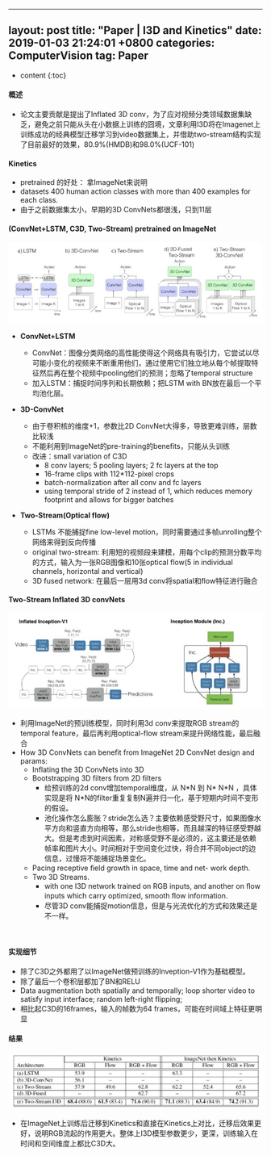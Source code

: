<!--
 * @Description: 
 * @Author: Leesky
 * @Date: 2019-01-03 21:30:36
 * @LastEditors: Leesky
 * @LastEditTime: 2019-01-05 11:36:12
 -->
---
layout: post
title:  "Paper | I3D and Kinetics"
date:   2019-01-03 21:24:01 +0800
categories: ComputerVision
tag: Paper
---

* content
{:toc}

#### 概述
- 论文主要贡献是提出了Inflated 3D conv，为了应对视频分类领域数据集缺乏，避免之前只能从头在小数据上训练的囧境，文章利用I3D将在Imagenet上训练成功的经典模型迁移学习到video数据集上，并借助two-stream结构实现了目前最好的效果，80.9%(HMDB)和98.0%(UCF-101)

#### Kinetics
- pretrained 的好处： 拿ImageNet来说明
- datasets 400 human action classes with more than 400 examples for each class. 
- 由于之前数据集太小，早期的3D ConvNets都很浅，只到11层

#### (ConvNet+LSTM, C3D, Two-Stream) pretrained on ImageNet

![model2](/image/I3D/model2.jpg)

- **ConvNet+LSTM**
    - ConvNet：图像分类网络的高性能使得这个网络具有吸引力，它尝试以尽可能小变化的视频来不断重用他们，通过使用它们独立地从每个帧提取特征然后再在整个视频中pooling他们的预测；忽略了temporal structure
    - 加入LSTM：捕捉时间序列和长期依赖；把LSTM with BN放在最后一个平均池化层。

- **3D-ConvNet**
    - 由于卷积核的维度+1，参数比2D ConvNet大得多，导致更难训练，层数比较浅
    - 不能利用到ImageNet的pre-training的benefits，只能从头训练
    - 改进：small variation of C3D
        - 8 conv layers; 5 pooling layers; 2 fc layers at the top
        - 16-frame clips with 112*112-pixel crops
        - batch-normalization after all conv and fc layers
        - using temporal stride of 2 instead of 1, which reduces memory footprint and allows for bigger batches

- **Two-Stream(Optical flow)**
    - LSTMs 不能捕捉fine low-level motion，同时需要通过多帧unrolling整个网络来得到反向传播
    - original two-stream: 利用短的视频段来建模，用每个clip的预测分数平均的方式，输入为一张RGB图像和10张optical flow(5 in individual channels, horizontal and vertical)
    - 3D fused network: 在最后一层用3d conv将spatial和flow特征进行融合

#### Two-Stream Inflated 3D convNets
![model](/image/I3D/model.jpg)

- 利用ImageNet的预训练模型，同时利用3d conv来提取RGB stream的temporal feature，最后再利用optical-flow stream来提升网络性能，最后融合
- How 3D ConvNets can benefit from ImageNet 2D ConvNet design and params:
    - Inflating the 3D ConvNets into 3D
    - Bootstrapping 3D filters from 2D filters
        - 给预训练的2d conv增加temporal维度，从 N\*N 到 N\* N\*N ，具体实现是将 N\*N的filter重复复制N遍并归一化，基于短期内时间不变形的假设。
        - 池化操作怎么膨胀？stride怎么选？主要依赖感受野尺寸，如果图像水平方向和竖直方向相等，那么stride也相等，而且越深的特征感受野越大。但是考虑到时间因素，对称感受野不是必须的，这主要还是依赖帧率和图片大小。时间相对于空间变化过快，将合并不同object的边信息，过慢将不能捕捉场景变化。
    - Pacing receptive ﬁeld growth in space, time and net- work depth.
    - Two 3D Streams.
        - with one I3D network trained on RGB inputs, and another on ﬂow inputs which carry optimized, smooth ﬂow information.
        - 尽管3D conv能捕捉motion信息，但是与光流优化的方式和效果还是不一样。
<br>

#### 实现细节
- 除了C3D之外都用了以ImageNet做预训练的Inveption-V1作为基础模型。
- 除了最后一个卷积层都加了BN和RELU
- Data augmentation both spatially and temporally; loop shorter video to satisfy input interface; random left-right flipping; 
- 相比起C3D的16frames，输入的帧数为64 frames，可能在时间域上特征更明显


#### 结果
![result1](/image/I3D/result1.jpg)
- 在ImageNet上训练后迁移到Kinetics和直接在Kinetics上对比，迁移后效果更好，说明RGB流起的作用更大。整体上I3D模型参数更少，更深，训练输入在时间和空间维度上都比C3D大。
